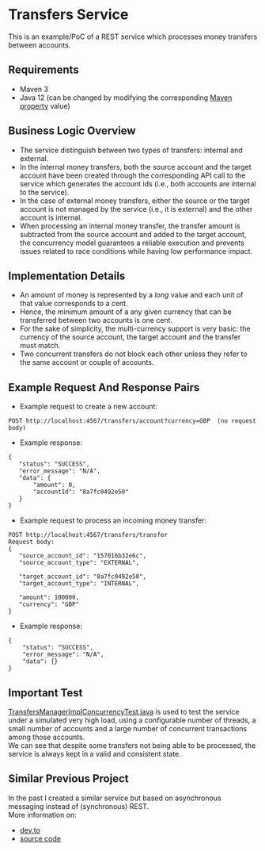 # Transfers Service
  
This is an example/PoC of a REST service which processes money transfers between accounts.  
  
## Requirements
 - Maven 3  
 - Java 12 (can be changed by modifying the corresponding [Maven property](https://github.com/VictorGil/transfers-service/blob/master/transfers-service-parent/pom.xml#L19) value)
  
## Business Logic Overview
 - The service distinguish between two types of transfers: internal and external.
 - In the internal money transfers, both the source account and the target account
 have been created through the corresponding API call to the service which generates the account ids 
 (i.e., both accounts are internal to the service).  
 - In the case of external money transfers, either the source or the target account
 is not managed by the service (i.e., it is external) and the other account is internal.
 - When processing an internal money transfer, the transfer amount is subtracted from the source 
account and added to the target account, the concurrency model guarantees a reliable execution and 
prevents issues related to race conditions while having low performance impact. 

## Implementation Details
 - An amount of money is represented by a _long_ value and each unit of that value corresponds to a cent.  
 - Hence, the minimum amount of a any given currency that can be transferred between two accounts is one cent.  
 - For the sake of simplicity, the multi-currency support is very basic: 
the currency of the source account, the target account and the transfer must match.  
 - Two concurrent transfers do not block each other unless they refer to the same account or couple of accounts.  

## Example Request And Response Pairs
 - Example request to create a new account:  
 ```
 POST http://localhost:4567/transfers/account?currency=GBP  (no request body)
 ```
 - Example response:  
 ```
 {
    "status": "SUCCESS",
    "error_message": "N/A",
    "data": {
        "amount": 0,
        "accountId": "8a7fc0492e50"
    }
}
 ```
 - Example request to process an incoming money transfer:  
 ```
 POST http://localhost:4567/transfers/transfer
 Request body:
 {
    "source_account_id": "157016b32e6c",
    "source_account_type": "EXTERNAL",

    "target_account_id": "8a7fc0492e50",
    "target_account_type": "INTERNAL",

    "amount": 100000,
    "currency": "GBP"
}
```
  - Example response:  
```
{
    "status": "SUCCESS",
    "error_message": "N/A",
    "data": {}
}
```

## Important Test
[TransfersManagerImplConcurrencyTest.java](https://github.com/VictorGil/transfers-service/blob/master/transfers-service-core/src/test/java/net/devaction/transfersservice/core/transfersmanager/concurrency/TransfersManagerImplConcurrencyTest.java)
is used to test the service under a simulated very high load, using a configurable number of threads,
a small number of accounts and a large number of concurrent transactions among those accounts.  
We can see that despite some transfers not being able to be processed, the service is always kept
in a valid and consistent state.

## Similar Previous Project
In the past I created a similar service but based on asynchronous messaging instead of (synchronous) REST.  
More information on:
- [dev.to](https://dev.to/victorgil/using-apache-kafka-to-implement-event-driven-microservices-af2)
- [source code](https://github.com/VictorGil/transfers_recording_service)
 
